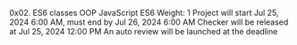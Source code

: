 0x02. ES6 classes
OOP
JavaScript
ES6
 Weight: 1
 Project will start Jul 25, 2024 6:00 AM, must end by Jul 26, 2024 6:00 AM
 Checker will be released at Jul 25, 2024 12:00 PM
 An auto review will be launched at the deadline
